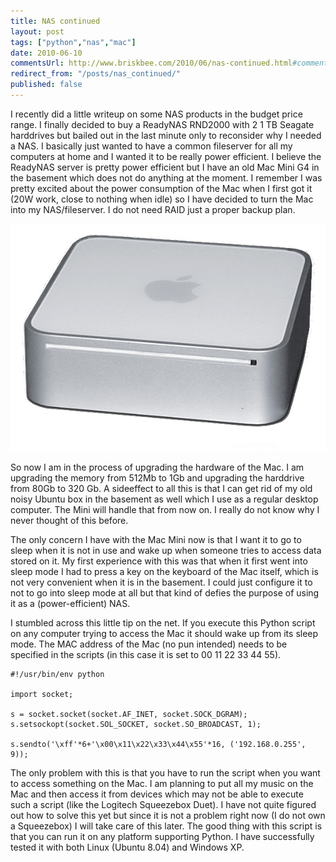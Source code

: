 ```yaml
---
title: NAS continued
layout: post
tags: ["python","nas","mac"]
date: 2010-06-10
commentsUrl: http://www.briskbee.com/2010/06/nas-continued.html#comment-form
redirect_from: "/posts/nas_continued/"
published: false
---
```


I recently did a little writeup on some NAS products in the budget price range. I finally decided to buy a ReadyNAS RND2000 with 2 1 TB Seagate harddrives but bailed out in the last minute only to reconsider why I needed a NAS. I basically just wanted to have a common fileserver for all my computers at home and I wanted it to be really power efficient. I believe the ReadyNAS server is pretty power efficient but I have an old Mac Mini G4 in the basement which does not do anything at the moment. I remember I was pretty excited about the power consumption of the Mac when I first got it (20W work, close to nothing when idle) so I have decided to turn the Mac into my NAS/fileserver. I do not need RAID just a proper backup plan.

![](/assets/img/Mac_mini_Intel_Core_transparent.png)

So now I am in the process of upgrading the hardware of the Mac. I am upgrading the memory from 512Mb to 1Gb and upgrading the harddrive from 80Gb to 320 Gb. A sideeffect to all this is that I can get rid of my old noisy Ubuntu box in the basement as well which I use as a regular desktop computer. The Mini will handle that from now on. I really do not know why I never thought of this before.

The only concern I have with the Mac Mini now is that I want it to go to sleep when it is not in use and wake up when someone tries to access data stored on it. My first experience with this was that when it first went into sleep mode I had to press a key on the keyboard of the Mac itself, which is not very convenient when it is in the basement. I could just configure it to not to go into sleep mode at all but that kind of defies the purpose of using it as a (power-efficient) NAS.

I stumbled across this little tip on the net. If you execute this Python script on any computer trying to access the Mac it should wake up from its sleep mode. The MAC address of the Mac (no pun intended) needs to be specified in the scripts (in this case it is set to 00 11 22 33 44 55).

```
#!/usr/bin/env python

import socket;

s = socket.socket(socket.AF_INET, socket.SOCK_DGRAM);
s.setsockopt(socket.SOL_SOCKET, socket.SO_BROADCAST, 1);

s.sendto('\xff'*6+'\x00\x11\x22\x33\x44\x55'*16, ('192.168.0.255', 9));
```

The only problem with this is that you have to run the script when you want to access something on the Mac. I am planning to put all my music on the Mac and then access it from devices which may not be able to execute such a script (like the Logitech Squeezebox Duet). I have not quite figured out how to solve this yet but since it is not a problem right now (I do not own a Squeezebox) I will take care of this later. The good thing with this script is that you can run it on any platform supporting Python. I have successfully tested it with both Linux (Ubuntu 8.04) and Windows XP.

